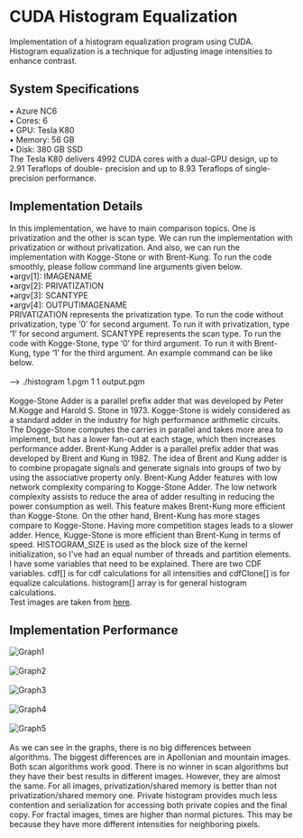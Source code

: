 # CUDA Histogram Equalization
Implementation of a histogram equalization program using CUDA. Histogram equalization is a technique for adjusting image intensities to enhance contrast.
## System Specifications
• Azure NC6 </br>
• Cores: 6 </br>
• GPU: Tesla K80 </br>
• Memory: 56 GB </br>
• Disk: 380 GB SSD </br>
The Tesla K80 delivers 4992 CUDA cores with a dual-GPU design, up to 2.91 Teraflops of double- precision and up to 8.93 Teraflops of single-precision performance.

## Implementation Details
  In this implementation, we have to main comparison topics. One is privatization and the other is scan type. We can run the implementation with privatization or without privatization. And also, we can run the implementation with Kogge-Stone or with Brent-Kung.
To run the code smoothly, please follow command line arguments given below.</br>
  •argv[1]: IMAGENAME </br>
  •argv[2]: PRIVATIZATION </br>
  •argv[3]: SCANTYPE </br>
  •argv[4]: OUTPUTIMAGENAME </br>
PRIVATIZATION represents the privatization type. To run the code without privatization, type ‘0’ for second argument. To run it with privatization, type ‘1’ for second argument.
SCANTYPE represents the scan type. To run the code with Kogge-Stone, type ‘0’ for third argument. To run it with Brent-Kung, type ‘1’ for the third argument.
An example command can be like below.</br>
</br>--> ./histogram 1.pgm 1 1 output.pgm </br>
</br>Kogge-Stone Adder is a parallel prefix adder that was developed by Peter M.Kogge and Harold S. Stone in 1973. Kogge-Stone is widely considered as a standard adder in the industry for high performance arithmetic circuits. The Dogge-Stone computes the carries in parallel and takes more area to implement, but has a lower fan-out at each stage, which then increases performance adder.
Brent-Kung Adder is a parallel prefix adder that was developed by Brent and Kung in 1982. The idea of Brent and Kung adder is to combine propagate signals and generate signals into groups of two by using the associative property only.
Brent-Kung Adder features with low network complexity comparing to Kogge-Stone Adder. The low network complexity assists to reduce the area of adder resulting in reducing the power consumption as well. This feature makes Brent-Kung more efficient than Kogge-Stone. On the other hand, Brent-Kung has more stages compare to Kogge-Stone. Having more competition stages leads to a slower adder. Hence, Kugge-Stone is more efficient than Brent-Kung in terms of speed. HISTOGRAM_SIZE is used as the block size of the kernel initialization, so I've had an equal number of threads and partition elements.
I have some variables that need to be explained. There are two CDF variables. cdf[] is for cdf calculations for all intensities and cdfClone[] is for equalize calculations. histogram[] array is for general histogram calculations. </br>
Test images are taken from [here](http://people.sc.fsu.edu/~jburkardt/data/pgma/pgma.html).
  
  ## Implementation Performance
 ![Graph1](https://github.com/nuwandda/cuda-histogram-equalization/blob/main/mountain.jpg "Mountain Result") </br></br>
 ![Graph2](https://github.com/nuwandda/cuda-histogram-equalization/blob/main/apollonian.jpg "Apollonian Result") </br></br>
 ![Graph3](https://github.com/nuwandda/cuda-histogram-equalization/blob/main/brain.jpg "Brain Result") </br></br>
 ![Graph4](https://github.com/nuwandda/cuda-histogram-equalization/blob/main/dla.jpg "DLA Result") </br></br>
 ![Graph5](https://github.com/nuwandda/cuda-histogram-equalization/blob/main/x31.jpg "X31 Result") </br></br>
 As we can see in the graphs, there is no big differences between algorithms. The biggest differences are in Apollonian and mountain images. Both scan algorithms work good. There is no winner in scan algorithms but they have their best results in different images. However, they are almost the same.
For all images, privatization/shared memory is better than not privatization/shared memory one. Private histogram provides much less contention and serialization for accessing both private copies and the final copy.
For fractal images, times are higher than normal pictures. This may be because they have more different intensities for neighboring pixels.
